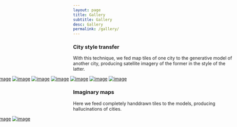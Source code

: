 ```yaml
---
layout: page
title: Gallery
subtitle: Gallery
desc: Gallery
permalink: /gallery/
---
```

<!-- {{ site.baseurl }} -->


### City style transfer

With this technique, we fed map tiles of one city to the generative model of another city, producing satellite imagery of the former in the style of the latter.

<div style="margin-left:-250px; margin-right:-250px">
<a href="{{ site.baseurl }}/assets/images/03.jpg"><img src="{{ site.baseurl }}/assets/images/03.jpg" alt="image" /></a>
<a href="{{ site.baseurl }}/assets/images/04.jpg"><img src="{{ site.baseurl }}/assets/images/04.jpg" alt="image" /></a>
<a href="{{ site.baseurl }}/assets/images/05.jpg"><img src="{{ site.baseurl }}/assets/images/05.jpg" alt="image" /></a>
<a href="{{ site.baseurl }}/assets/images/09.jpg"><img src="{{ site.baseurl }}/assets/images/05.jpg" alt="image" /></a>
<a href="{{ site.baseurl }}/assets/images/10.jpg"><img src="{{ site.baseurl }}/assets/images/05.jpg" alt="image" /></a>
<a href="{{ site.baseurl }}/assets/images/11.jpg"><img src="{{ site.baseurl }}/assets/images/05.jpg" alt="image" /></a>
<a href="{{ site.baseurl }}/assets/images/12.jpg"><img src="{{ site.baseurl }}/assets/images/05.jpg" alt="image" /></a>
</div>

### Imaginary maps

Here we feed completely handdrawn tiles to the models, producing hallucinations of cities.

<div style="margin-left:-250px; margin-right:-250px">
<a href="{{ site.baseurl }}/assets/images/07.jpg"><img src="{{ site.baseurl }}/assets/images/07.jpg" alt="image" /></a>
<a href="{{ site.baseurl }}/assets/images/08.jpg"><img src="{{ site.baseurl }}/assets/images/08.jpg" alt="image" /></a>
</div>
